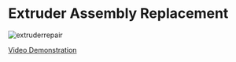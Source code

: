 <h1>Extruder Assembly Replacement</h1>

![extruderrepair](https://github.com/sirmichaelyoung/extruder-replace/assets/163785883/c4ddfeec-6d3a-43d1-b3ee-1f80c3050fcc)


[Video Demonstration](https://youtu.be/48mu0GqoOkQ)
